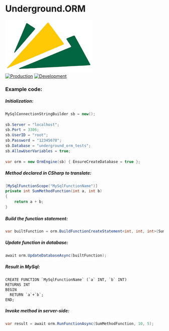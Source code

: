 # Underground.ORM

![logo](doc/logo.png)  
[![Production](https://github.com/Underground-NET/Underground.ORM/actions/workflows/production.yml/badge.svg?branch=master)](https://github.com/Underground-NET/Underground.ORM/actions/workflows/production.yml)
[![Development](https://github.com/Underground-NET/Underground.ORM/actions/workflows/development.yml/badge.svg?branch=develop)](https://github.com/Underground-NET/Underground.ORM/actions/workflows/development.yml)

### Example code:

##### Initialization:
```C#
MySqlConnectionStringBuilder sb = new();

sb.Server = "localhost";
sb.Port = 3306;
sb.UserID = "root";
sb.Password = "12345678";
sb.Database = "underground_orm_tests";
sb.AllowUserVariables = true;

var orm = new OrmEngine(sb) { EnsureCreateDatabase = true };
```

##### Method declared in CSharp to translate:
```c#
[MySqlFunctionScope("MySqlFunctionName")]
private int SumMethodFunction(int a, int b)
{
    return a + b;
}
```

##### Build the function statement:
```c#
var builtFunction = orm.BuildFunctionCreateStatement<int, int, int>(SumMethodFunction);
```

##### Update function in database:
```c#
await orm.UpdateDatabaseAsync(builtFunction);
```

##### Result in MySql:
```mysql
CREATE FUNCTION `MySqlFunctionName` (`a` INT, `b` INT)
RETURNS INT
BEGIN
  RETURN `a`+`b`;
END;
```

##### Invoke method in server-side:
```C#
var result = await orm.RunFunctionAsync(SumMethodFunction, 10, 5);
```

